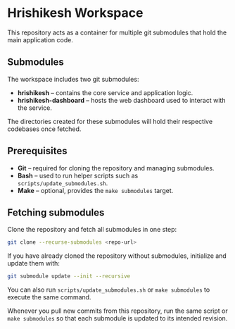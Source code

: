 # Hrishikesh Workspace

This repository acts as a container for multiple git submodules that hold the main application code.

## Submodules

The workspace includes two git submodules:

- **hrishikesh** – contains the core service and application logic.
- **hrishikesh-dashboard** – hosts the web dashboard used to interact with the service.


The directories created for these submodules will hold their respective codebases once fetched.

## Prerequisites

* **Git** – required for cloning the repository and managing submodules.
* **Bash** – used to run helper scripts such as `scripts/update_submodules.sh`.
* **Make** – optional, provides the `make submodules` target.

## Fetching submodules

Clone the repository and fetch all submodules in one step:

```bash
git clone --recurse-submodules <repo-url>
```

If you have already cloned the repository without submodules, initialize and update them with:

```bash
git submodule update --init --recursive
```

You can also run `scripts/update_submodules.sh` or `make submodules` to execute the same command.

Whenever you pull new commits from this repository, run the same script or `make submodules` so that each submodule is updated to its intended revision.

